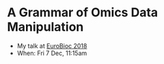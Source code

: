 # A Grammar of Omics Data Manipulation

- My talk at [EuroBioc 2018](https://bioconductor.github.io/EuroBioc2018/)
- When: Fri 7 Dec, 11:15am
